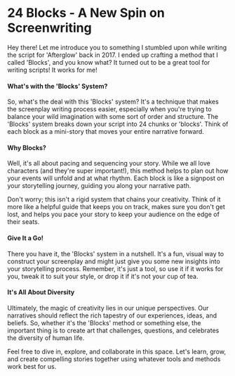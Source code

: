# 24 Blocks - A New Spin on Screenwriting

Hey there! Let me introduce you to something I stumbled upon while writing the script for 'Afterglow' back in 2017. I ended up crafting a method that I called 'Blocks', and you know what? It turned out to be a great tool for writing scripts! It works for me!

#### What's with the 'Blocks' System?

So, what's the deal with this 'Blocks' system? It's a technique that makes the screenplay writing process easier, especially when you're trying to balance your wild imagination with some sort of order and structure. The 'Blocks' system breaks down your script into 24 chunks or 'blocks'. Think of each block as a mini-story that moves your entire narrative forward. 

#### Why Blocks? 

Well, it's all about pacing and sequencing your story. While we all love characters (and they're super important!), this method helps to plan out how your events will unfold and at what rhythm. Each block is like a signpost on your storytelling journey, guiding you along your narrative path. 

Don't worry; this isn't a rigid system that chains your creativity. Think of it more like a helpful guide that keeps you on track, makes sure you don't get lost, and helps you pace your story to keep your audience on the edge of their seats.

#### Give It a Go!

There you have it, the 'Blocks' system in a nutshell. It's a fun, visual way to construct your screenplay and might just give you some new insights into your storytelling process. Remember, it's just a tool, so use it if it works for you, tweak it to suit your style, or drop it if it's not your cup of tea. 

#### It's All About Diversity

Ultimately, the magic of creativity lies in our unique perspectives. Our narratives should reflect the rich tapestry of our experiences, ideas, and beliefs. So, whether it's the 'Blocks' method or something else, the important thing is to create art that challenges, questions, and celebrates the diversity of human life.

Feel free to dive in, explore, and collaborate in this space. Let's learn, grow, and create compelling stories together using whatever tools and methods work best for us. 

